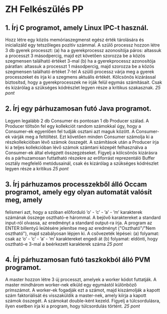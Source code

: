 # ZH Felkészülés PP

## 1. Írj C programot, amely Linux IPC-t használ.
Hozz létre egy közös memóriaszegmenst egész érték tárolására és inicializáld egy tetszőleges pozitív
számmal. A szülő processz hozzon létre 3 db gyerek processzt:
(a) ha a gyerekprocessz azonosítója páros: altassuk a processzt 3 másodpercig, majd ezt követően
szorozza be a közös szegmensen található értéket 3-mal
(b) ha a gyerekprocessz azonosítója páratlan: altassuk a processzt 1 másodpercig, majd szorozza
be a közös szegmensen található értéket 7-tel
A szülő processz várja meg a gyerek processzeket és írja ki a szegmens aktuális értékét. Kölcsönös
kizárással biztosítsd, hogy a gyerekprocesszek ne írják felül egymás számításait. Csak és kizárólag
a szükséges kódrészlet legyen része a kritikus szakasznak.
*25 pont*

## 2. Írj egy párhuzamosan futó Java programot.
Legyen legalább 2 db Consumer és pontosan 1 db Producer szálad. A Producer töltsön fel egy
kollekciót random számokkal úgy, hogy a Consumer-ek egyenlően fel tudják osztani azt maguk
között. A Consumer-ek várják meg a feltöltést. Ezt követően minden Consumer számolja ki a
részkollekcióban lévő számok összegét. A számítások után a Producer írja ki a teljes kollekcióban
lévő számok számtani közepét felhasználva a Consumer-ek által elvégzett összegzéseket.
Figyelj a kölcsönös kizárásra és a párhuzamosan futtatható részekre az erőforrást reprezentáló Buffer
osztály megfelelő metódusainál, csak és kizárólag a szükséges kódrészlet legyen része a kritikus
*25 pont*

## 3. Írj párhuzamos processzekből álló Occam programot, amely egy olyan automatát valósít meg, amely
felismeri azt, hogy a szóban előforduló ’o’ - ’c’ - ’a’ - ’m’ karakterek számának összege osztható-e
hárommal. A bejövő karaktereket a standard input-ról olvassa, az eredményt a standard output-ra
írja.
A program az ENTER billentyű leütésére jelenítse meg az eredményt ("Osztható"/"Nem osztható"),
majd szabályosan lépjen ki. A csővezeték lépései:
(a) folyamat: csak az ’o’ - ’c’ - ’a’ - ’m’ karaktereket engedi át
(b) folyamat: eldönti, hogy osztható-e 3-mal a beérkezett karakterek száma
*25 pont*

## 4. Írj párhuzamosan futó taszkokból álló PVM programot.
A master hozzon létre 3 új processzt, amelyek a worker kódot futtatják. A master mindhárom
worker-nek elküld egy egymástól különböző prímszámot. A worker-ek fogadják ezt a számot, majd
kiszámolják a kapott szám faktoriálisát és visszaküldik a master-nek, amely kiírja a kapott számok
összegét. A számokat double-ként kezeld.
Figyelj a túlcsordulásra, ilyen esetben írja ki a program, hogy túlcsordulás történt.
*25 pont*
